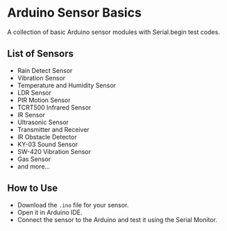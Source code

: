 # Arduino Sensor Basics  
A collection of basic Arduino sensor modules with Serial.begin test codes.  

## List of Sensors  
- Rain Detect Sensor
- Vibration Sensor 
- Temperature and Humidity Sensor 
- LDR Sensor
- PIR Motion Sensor
- TCRT500 Infrared Sensor
- IR Sensor
- Ultrasonic Sensor
- Transmitter and Receiver
- IR Obstacle Detector
- KY-03 Sound Sensor
- SW-420 Vibration Sensor
- Gas Sensor  
- and more...  

## How to Use  
- Download the `.ino` file for your sensor.  
- Open it in Arduino IDE.  
- Connect the sensor to the Arduino and test it using the Serial Monitor.  
